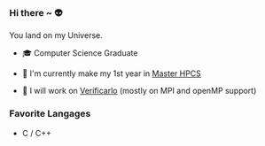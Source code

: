 ### Hi there ~ &#128125;

You land on my Universe.

 - &#127891; Computer Science Graduate
 
 - &#127793; I'm currently make my 1st year in [Master HPCS](http://www.chps.uvsq.fr/)

 - &#129520; I will work on [Verificarlo](https://github.com/verificarlo/verificarlo) (mostly on MPI and openMP support)

### Favorite Langages

  - C / C++
